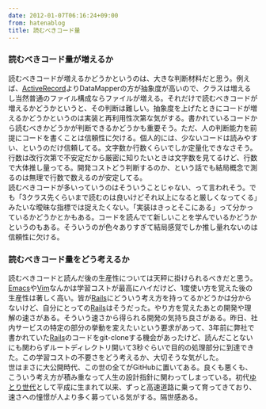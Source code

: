 ```yaml
---
date: 2012-01-07T06:16:24+09:00
from: hatenablog
title: 読むべきコード量
---
```



<div class="section">
    <h3>読むべきコード量が増えるか</h3>
    <p>読むべきコードが増えるかどうかというのは、大きな判断材料だと思う。例えば、<a class="keyword" href="http://d.hatena.ne.jp/keyword/ActiveRecord">ActiveRecord</a>よりDataMapperの方が抽象度が高いので、クラスは増えるし当然普通のファイル構成ならファイルが増える。それだけで読むべきコードが増えるかどうかというと、その判断は難しい。抽象度を上げたときにコードが増えるかどうかというのは実装と再利用性次第な気がする。書かれているコードから読むべきかどうかが判断できるかどうかも重要そう。ただ、人の判断能力を前提にコードを書くことは信頼性に欠ける。個人的には、少ないコードは読みやすい、というのだけ信頼してる。文字数か行数くらいでしか定量化できなさそう。行数は改行次第で不安定だから厳密に知りたいときは文字数を見てるけど、行数で大体推し量ってる。開発コストどう判断するのか、という話でも結局概念で測るのは無理で行数で数えるのが安定してる。<br />
読むべきコードが多いっていうのはそういうことじゃない、って言われそう。でも「3クラス先くらいまで読むのは良いけどそれ以上になると厳しくなってくる」みたいな曖昧な指標では捉えたくない。「実装はきっとそこにある」って分かっているかどうかとかもある。コードを読んでて新しいことを学んでいるかどうかというのもある。そういうのが色々ありすぎて結局感覚でしか推し量れないのは信頼性に欠ける。</p>

</div>
<div class="section">
    <h3>読むべきコード量をどう考えるか</h3>
    <p>読むべきコードと読んだ後の生産性については天秤に掛けられるべきだと思う。<a class="keyword" href="http://d.hatena.ne.jp/keyword/Emacs">Emacs</a>や<a class="keyword" href="http://d.hatena.ne.jp/keyword/Vim">Vim</a>なんかは学習コストが最高にハイだけど、1度使い方を覚えた後の生産性は著しく高い。皆が<a class="keyword" href="http://d.hatena.ne.jp/keyword/Rails">Rails</a>にどういう考え方を持ってるかどうかは分からないけど、自分にとっての<a class="keyword" href="http://d.hatena.ne.jp/keyword/Rails">Rails</a>はそうだった。やり方を覚えたあとの開発や理解の速さがある。そういう速さから得られる開発の気持ち良さがある。昨日、社内サービスの特定の部分の挙動を変えたいという要求があって、3年前に弊社で書かれていた<a class="keyword" href="http://d.hatena.ne.jp/keyword/Rails">Rails</a>のコードをgit-cloneする機会があったけど、読んだことないにも関わらずルートディレクトリ開いて3秒ぐらいで目的の処理部分に到達できた。この学習コストの不要さをどう考えるか、大切そうな気がした。<br />
世はまさに大公開時代、この世の全てがGitHubに置いてある。良くも悪くも、こういう考え方が積み重なって人生の設計指針に関わってしまっている。初代<a class="keyword" href="http://d.hatena.ne.jp/keyword/%A4%E6%A4%C8%A4%EA%C0%A4%C2%E5">ゆとり世代</a>として平成に生まれて以来、ずっと高速道路に乗って育ってきており、速さへの憧憬が人より多く募っている気がする。隔世感ある。</p>

</div>
